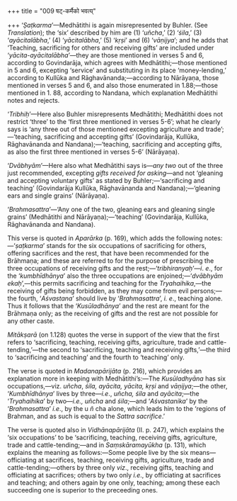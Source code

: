 +++
title = "009 षट्-कर्मैको भवत्य्"

+++
‘*Ṣaṭkarma*’—Medhātithi is again misrepresented by Buhler. (See
*Translation*); the ‘six’ described by him are (1) ‘*uñcha*,’ (2)
‘*śila*,’ (3) ‘*ayācitalābha*,’ (4) ‘*yācitalābha*,’ (5) ‘*kṛṣi*’ and
(6) ‘*vāṇijya*’; and he adds that ‘Teaching, sacrificing for others and
receiving gifts’ are included under ‘*yācita-ayācitalābha*’—they are
those mentioned in verses 5 and 6, according to Govindarāja, which
agrees with Medhātithi;—those mentioned in 5 and 6, excepting ‘service’
and substituting in its place ‘money-lending,’ according to Kullūka and
Rāghavānanda;—according to Nārāyaṇa, those mentioned in verses 5 and 6,
and also those enumerated in 1.88;—those mentioned in 1. 88, according
to Nandana, which explanation Medhātithi notes and rejects.

‘*Tribhiḥ*’—Here also Buhler misrepresents Medhātithi; Medhātithi does
not restrict ‘three’ to the ‘first three mentioned in verses 5-6’; what
he clearly says is ‘any three out of those mentioned excepting
agriculture and trade’;—‘teaching, sacrificing and accepting gifts’
(Govindarāja, Kullūka, Rāghavānanda and Nandana);—‘teaching, sacrificing
and accepting gifts, as also the first three mentioned in verses 5-6’
(Nārāyaṇa).

‘*Dvābhyām*’—Here also what Medhātithi says is—*any* *two* out of the
three just recommended, excepting *gifts received for asking*—and not
‘gleaning and accepting voluntary gifts’ as stated by
Buhler;—‘sacrificing and teaching’ (Govindarāja Kullūka, Rāghavānanda
and Nandana);—‘gleaning ears and single grains’ (Nārāyaṇa).

‘*Brahmasattra*’—‘Any one of the two, gleaning ears and gleaning single
grains’ (Medhātithi and Nārāyaṇa);—‘teaching’ (Govindarāja, Kullūka,
Rāghavānanda and Nandana).

This verse is quoted in *Aparārka* (p. 169), which adds the following
notes:—‘*ṣaṭkarma*’ stands for the six occupations of sacrificing for
others, offering sacrifices and the rest, that have been recommended for
the Brāhmaṇa; and these are referred to for the purpose of prescribing
the three occupations of receiving gifts and the
rest;—‘*tribhiranyaḥ*’—*i*. *e*., for the ‘*kumbhīdhānya*’ also the
three occupations are enjoined;—‘*dvābhyām ekaḥ*’,—this permits
sacrificing and teaching for the *Tryahaihika*,—the receiving of gifts
being forbidden, as they may come from evil persons;—the fourth,
‘*Aśvastana*’ should live by ‘*Brahmasattra*’, *i. e*., teaching alone.
Thus it follows that the ‘*Kusūladhānya*’ and the rest are meant for the
Brāhmaṇa only; as the receiving of gifts and the rest are not possible
for any other caste.

*Mitākṣarā* (on 1.128) quotes the verse in support of the view that the
first refers to ‘sacrificing, teaching, receiving gifts, agriculture,
trade and cattle-tending,’—the second to ‘sacrificing, teaching and
receiving gifts,’—the third to ‘sacrificing and teaching’ and the fourth
to ‘teaching’ only.

The verse is quoted in *Madanapārijāta* (p. 216), which provides an
explanation more in keeping with Medhātithi’s:—The *Kusūladhyāna* has
six occupations,—viz. *uñcha*, *śila, ayācita, yācita, kṛṣi* and
*vāṇijya*;—the other, ‘*Kumbhīdhānya*’ lives by three—*i.e*., *uñcha,
śila* and *ayācita*;—the ‘*Tryahaihika*’ by two—*i.e., uñcha* and
*śila*;—and ‘*Aśvastanika*’ by the ‘*Brahmasattra*’ *i.e*., by the u *ñ*
cha alone, which leads him to the ‘regions of Brahman, and as such is
equal to the *Sattra sacrifice*.’

The verse is quoted also in *Vidhānapārijāta* (II. p. 247), which
explains the ‘six occupations’ to be ‘sacrificing, teaching, receiving
gifts, agriculture, trade and cattle-tending;—and in *Saṃskāramayūkha*
(p. 131), which explains the meaning as follows:—Some people live by the
six means—officiating at sacrifices, teaching, receiving gifts,
agriculture, trade and cattle-tending;—others by three only *viz*.,
receiving gifts, teaching and officiating at sacrifices; others by two
only *i.e*., by officiating at sacrifices and teaching; and others again
by one only, teaching; among these each succeeding one is superior to
the preceeding ones.


